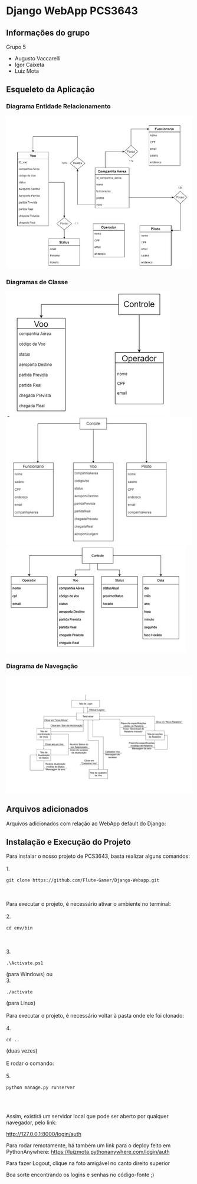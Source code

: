 # Django WebApp PCS3643

## Informações do grupo

Grupo 5
* Augusto Vaccarelli
* Igor Caixeta
* Luiz Mota

## Esqueleto da Aplicação
### Diagrama Entidade Relacionamento
![image](readme_images/DiagramaEntidadeRelacionamento.png)
### Diagramas de Classe
![image](readme_images/diag_1.jpeg)
![image](readme_images/diag_2.jpeg)
![image](readme_images/diag_3.jpeg)
### Diagrama de Navegação
![image](readme_images/DiagramadeNavegação.png)

## Arquivos adicionados
Arquivos adicionados com relação ao WebApp default do Django:


## Instalação e Execução do Projeto
Para instalar o nosso projeto de PCS3643, basta realizar alguns comandos: 
</br>
</br>
1.
 ```
 git clone https://github.com/Flute-Gamer/Django-Webapp.git
 ```
</br>
</br>
Para executar o projeto, é necessário ativar o ambiente no terminal: 
</br>
</br>
2.

 ```
 cd env/bin
 ```
</br>
</br>
3.

 ```
 .\Activate.ps1
 ``` 
 (para Windows) ou
</br>
3.
```
./activate
```
(para Linux)
</br>
</br>
Para executar o projeto, é necessário voltar à pasta onde ele foi clonado:
</br>
</br>
4. 
```
cd ..
```
 (duas vezes)
</br>
</br>
E rodar o comando: 
</br>
</br>
5.
 ```
 python manage.py runserver
 ```
</br>
</br>

 Assim, existirá um servidor local que pode ser aberto por qualquer navegador, pelo link:

 http://127.0.0.1:8000/login/auth

 Para rodar remotamente, há também um link para o deploy feito em PythonAnywhere:
 https://luizmota.pythonanywhere.com/login/auth

Para fazer Logout, clique na foto amigável no canto direito superior

 Boa sorte encontrando os logins e senhas no código-fonte ;)